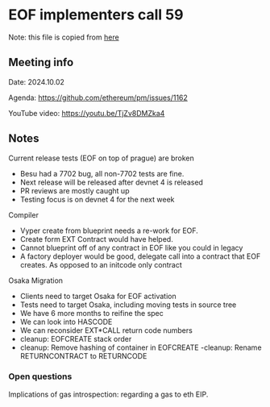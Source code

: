 # EOF implementers call 59

Note: this file is copied from [here](https://github.com/ethereum/pm/issues/1162#issuecomment-2388989786) 

## Meeting info

Date: 2024.10.02

Agenda: https://github.com/ethereum/pm/issues/1162 

YouTube video: https://youtu.be/TjZv8DMZka4

## Notes

Current release tests (EOF on top of prague) are broken
- Besu had a 7702 bug, all non-7702 tests are fine.
- Next release will be released after devnet 4 is released
- PR reviews are mostly caught up
- Testing focus is on devnet 4 for the next week

Compiler
- Vyper create from blueprint needs a re-work for EOF.
- Create form EXT Contract would have helped.
- Cannot blueprint off of any contract in EOF like you could in legacy
- A factory deployer would be good, delegate call into a contract that EOF creates. As opposed to an initcode only contract


Osaka Migration
- Clients need to target Osaka for EOF activation
- Tests need to target Osaka, including moving tests in source tree
- We have 6 more months to reifine the spec
- We can look into HASCODE
- We can reconsider EXT*CALL return code numbers
- cleanup: EOFCREATE stack order
- cleanup: Remove hashing of container in EOFCREATE
-cleanup: Rename RETURNCONTRACT to RETURNCODE

### Open questions

Implications of gas introspection: regarding a gas to eth EIP.
